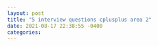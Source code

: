 ```yaml
---
layout: post
title: "5 interview questions cplusplus area 2"
date: 2021-08-17 22:38:55 -0400
categories: 
---
```

